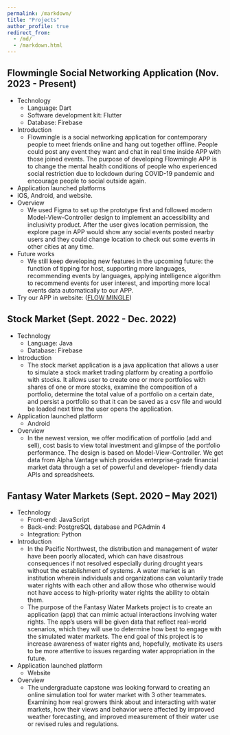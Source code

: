 ```yaml
---
permalink: /markdown/
title: "Projects"
author_profile: true
redirect_from: 
  - /md/
  - /markdown.html
---
```


## Flowmingle Social Networking Application	(Nov. 2023 - Present)

* Technology
  * Language: Dart
  * Software development kit: Flutter
  * Database: Firebase
* Introduction
  * Flowmingle is a social networking application for contemporary people to meet friends online and hang out together offline. People could post any event they want and chat in real time inside APP with those joined events. The purpose of developing Flowmingle APP is to change the mental health conditions of people who experienced social restriction due to lockdown during COVID-19 pandemic and encourage people to social outside again.
*	Application launched platforms
  * iOS, Android, and website. 
* Overview
  * We used Figma to set up the prototype first and followed modern Model-View-Controller design to implement an accessibility and inclusivity product. After the user gives location permission, the explore page in APP would show any social events posted nearby users and they could change location to check out some events in other cities at any time. 
* Future works
  * We still keep developing new features in the upcoming future: the function of tipping for host, supporting more languages, recommending events by languages, applying intelligence algorithm to recommend events for user interest, and importing more local events data automatically to our APP.
* Try our APP in website: ([FLOW MINGLE](https://flowmingle.live))

## Stock Market (Sept. 2022 - Dec. 2022)

* Technology
  * Language: Java
  * Database: Firebase
* Introduction
  * The stock market application is a java application that allows a user to simulate a stock market trading platform by creating a portfolio with stocks. It allows user to create one or more portfolios with shares of one or more stocks, examine the composition of a portfolio, determine the total value of a portfolio on a certain date, and persist a portfolio so that it can be saved as a csv file and would be loaded next time the user opens the application.
* Application launched platform
  * Android
* Overview
  * In the newest version, we offer modification of portfolio (add and sell), cost basis to view total investment and glimpse of the portfolio performance. The design is based on Model-View-Controller. We get data from Alpha Vantage which provides enterprise-grade financial market data through a set of powerful and developer- friendly data APIs and spreadsheets.

## Fantasy Water Markets	(Sept. 2020 – May 2021)
* Technology
  * Front-end: JavaScript
  * Back-end: PostgreSQL database and PGAdmin 4
  * Integration: Python
* Introduction
  * In the Pacific Northwest, the distribution and management of water have been poorly allocated, which can have disastrous consequences if not resolved especially during drought years without the establishment of systems. A water market is an institution wherein individuals and organizations can voluntarily trade water rights with each other and allow those who otherwise would not have access to high-priority water rights the ability to obtain them. 
  * The purpose of the Fantasy Water Markets project is to create an application (app) that can mimic actual interactions involving water rights. The app’s users will be given data that reflect real-world scenarios, which they will use to determine how best to engage with the simulated water markets. The end goal of this project is to increase awareness of water rights and, hopefully, motivate its users to be more attentive to issues regarding water appropriation in the future.
* Application launched platform
  * Website
* Overview
  * The undergraduate capstone was looking forward to creating an online simulation tool for water market with 3 other teammates. Examining how real growers think about and interacting with water markets, how their views and behavior were affected by improved weather forecasting, and improved measurement of their water use or revised rules and regulations.